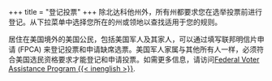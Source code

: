 +++
title = "登记投票"
+++
除北达科他州外，所有州都要求您在选举投票前进行登记。从下拉菜单中选择您所在的州或领地以查找适用于您的规则。

居住在美国境外的美国公民，包括美国军人及其家人，可以通过填写联邦明信片申请 (FPCA) 来登记投票和申请缺席选票。美国军人家属与其他所有人一样，必须符合美国选民资格要求才能登记和申请投票。如需更多信息，请访问[Federal Voter Assistance Program {{< inenglish >}}](https://www.fvap.gov/).
